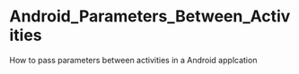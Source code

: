 # Android_Parameters_Between_Activities
How to pass parameters between activities in a Android applcation
